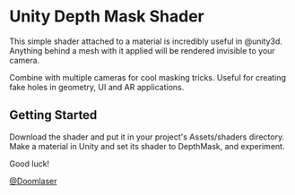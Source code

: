 # Unity Depth Mask Shader

This simple shader attached to a material is incredibly useful in @unity3d. Anything behind a mesh with it applied will be rendered invisible to your camera.

Combine with multiple cameras for cool masking tricks. Useful for creating fake holes in geometry, UI and AR applications.
 
## Getting Started

Download the shader and put it in your project's Assets/shaders directory. Make a material in Unity and set its shader to DepthMask, and experiment.

Good luck!

[@Doomlaser](https://twitter.com/Doomlaser)

